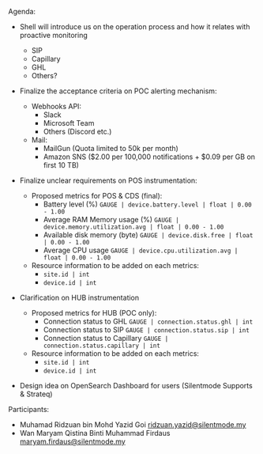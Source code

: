 Agenda:
- Shell will introduce us on the operation process and how it relates with proactive monitoring
    - SIP
    - Capillary
    - GHL
    - Others?

- Finalize the acceptance criteria on POC alerting mechanism:
    - Webhooks API:
        - Slack
        - Microsoft Team
        - Others (Discord etc.)
    - Mail:
        - MailGun (Quota limited to 50k per month)
        - Amazon SNS ($2.00 per 100,000 notifications + $0.09 per GB on first 10 TB)

- Finalize unclear requirements on POS instrumentation:
    - Proposed metrics for POS & CDS (final):
        - Battery level (%) `GAUGE | device.battery.level | float | 0.00 - 1.00` 
        - Average RAM Memory usage (%) `GAUGE | device.memory.utilization.avg | float | 0.00 - 1.00`
        - Available disk memory (byte) `GAUGE | device.disk.free | float | 0.00 - 1.00`
        - Average CPU usage `GAUGE | device.cpu.utilization.avg | float | 0.00 - 1.00`
    - Resource information to be added on each metrics:
        - `site.id | int`
        - `device.id | int`

- Clarification on HUB instrumentation
    - Proposed metrics for HUB (POC only):
        - Connection status to GHL `GAUGE | connection.status.ghl | int`
        - Connection status to SIP `GAUGE | connection.status.sip | int`
        - Connection status to Capillary `GAUGE | connection.status.capillary | int`
    - Resource information to be added on each metrics:
        - `site.id | int`
        - `device.id | int`

- Design idea on OpenSearch Dashboard for users (Silentmode Supports & Strateq)

Participants:
- Muhamad Ridzuan bin Mohd Yazid Goi
  ridzuan.yazid@silentmode.my
- Wan Maryam Qistina Binti Muhammad Firdaus
  maryam.firdaus@silentmode.my